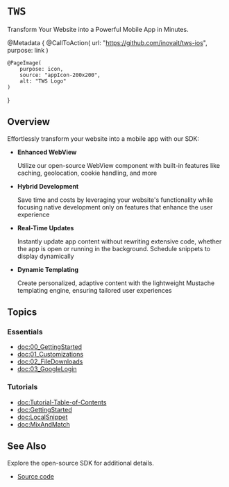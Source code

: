 # ``TWS``

Transform Your Website into a Powerful Mobile App in Minutes.

@Metadata {
    @CallToAction(
        url: "https://github.com/inovait/tws-ios", 
        purpose: link
    )
    
    @PageImage(
        purpose: icon,
        source: "appIcon-200x200",
        alt: "TWS Logo"
    )
}

## Overview

Effortlessly transform your website into a mobile app with our SDK:

* **Enhanced WebView**

    Utilize our open-source WebView component with built-in features like caching, geolocation, cookie handling, and more

* **Hybrid Development**

    Save time and costs by leveraging your website's functionality while focusing native development only on features that enhance the user experience

* **Real-Time Updates**

    Instantly update app content without rewriting extensive code, whether the app is open or running in the background. Schedule snippets to display dynamically

* **Dynamic Templating**

    Create personalized, adaptive content with the lightweight Mustache templating engine, ensuring tailored user experiences

## Topics

### Essentials

- <doc:00_GettingStarted>
- <doc:01_Customizations>
- <doc:02_FileDownloads>
- <doc:03_GoogleLogin>

### Tutorials

- <doc:Tutorial-Table-of-Contents>
- <doc:GettingStarted>
- <doc:LocalSnippet>
- <doc:MixAndMatch>

## See Also

Explore the open-source SDK for additional details.

* [Source code](https://github.com/inovait/tws-ios)

